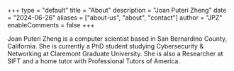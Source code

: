 +++
type = "default"
title = "About"
description = "Joan Puteri Zheng"
date = "2024-06-26"
aliases = ["about-us", "about", "contact"]
author = "JPZ"
enableComments = false
+++

Joan Puteri Zheng is a computer scientist based in San Bernardino County, California. She is currently a PhD student studying Cybersecurity & Networking at Claremont Graduate University. She is also a Researcher at SIFT and a home tutor with Professional Tutors of America.